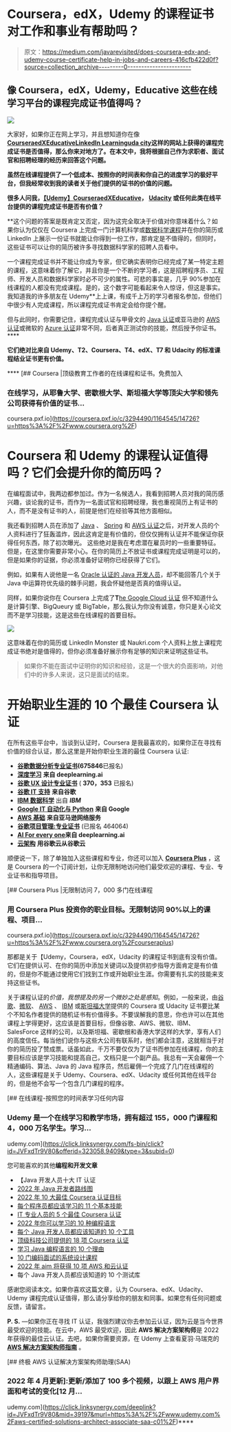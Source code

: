 # Coursera，edX，Udemy 的课程证书对工作和事业有帮助吗？

> 原文：<https://medium.com/javarevisited/does-coursera-edx-and-udemy-course-certificate-help-in-jobs-and-careers-416cfb422d0f?source=collection_archive---------0----------------------->

## 像 Coursera，edX，Udemy，Educative 这些在线学习平台的课程完成证书值得吗？

[![](img/2914a9bd27f993f605b59fc41151e3e6.png)](https://click.linksynergy.com/fs-bin/click?id=JVFxdTr9V80&offerid=323058.9409&type=3&subid=0)

大家好，如果你正在网上学习，并且想知道你在像[](https://click.linksynergy.com/fs-bin/click?id=JVFxdTr9V80&offerid=323058.9409&type=3&subid=0)**[**Coursera**](https://coursera.pxf.io/c/3294490/1164545/14726?u=https%3A%2F%2Fwww.coursera.org%2F)[edX](https://www.awin1.com/cread.php?awinmid=6798&awinaffid=631878&clickref=&p=)[**Educative**](https://www.educative.io/?affiliate_id=5073518643380224)[**LinkedIn Learning**](http://linkedin-learning.pxf.io/c/1193463/449670/8005)[uda city](https://imp.i115008.net/c/1193463/786224/11298?u=https%3A%2F%2Fwww.udacity.com%2F)这样的网站上获得的课程完成证书是否值得，那么你来对地方了。在本文中，我将根据自己作为求职者、面试官和招聘经理的经历来回答这个问题。**

**虽然在线课程提供了一个低成本、按照你的时间表和你自己的进度学习的极好平台，但我经常收到我的读者关于他们提供的证书的价值的问题。**

**很多人问我，[**【Udemy】**](https://click.linksynergy.com/fs-bin/click?id=JVFxdTr9V80&offerid=323058.9409&type=3&subid=0)[**Coursera**](https://coursera.pxf.io/c/3294490/1164545/14726?u=https%3A%2F%2Fwww.coursera.org%2F)[edX](https://www.awin1.com/cread.php?awinmid=6798&awinaffid=631878&clickref=&p=)[Educative](https://www.educative.io/?affiliate_id=5073518643380224)， [Udacity](https://www.udacity.com/) 或任何此类在线平台提供的课程完成证书是否有价值？**

**这个问题的答案是既肯定又否定，因为这完全取决于价值对你意味着什么？如果你认为仅仅在 Coursera 上完成一门计算机科学或[数据科学课程](https://dev.to/javinpaul/10-data-science-and-machine-learning-courses-for-programmers-looking-to-switch-career-57kd)并在你的简历或 LinkedIn 上展示一份证书就能让你得到一份工作，那肯定是不值得的，但同时，这些证书可以让你的简历被许多寻找数据科学家的招聘人员看中。

一个课程完成证书并不能让你成为专家，但它确实表明你已经完成了某一特定主题的课程，这意味着你了解它，并且你是一个不断的学习者，这是招聘程序员、工程师、开发人员和数据科学家时必不可少的属性。可悲的事实是，几乎 90%参加在线课程的人都没有完成课程。是的，这个数字可能看起来令人惊讶，但这是事实。我知道我的许多朋友在 Udemy[](https://click.linksynergy.com/fs-bin/click?id=JVFxdTr9V80&offerid=323058.9409&type=3&subid=0)**上上课，有成千上万的学习者报名参加，但他们中很少有人完成课程，所以课程完成证书肯定会给你提个醒。

但与此同时，你需要记住，课程完成认证与甲骨文的 [Java 认证](https://javarevisited.blogspot.com/2019/12/how-to-crack-java-se-11-certification.html)或亚马逊的 [AWS 认证](https://dev.to/javinpaul/top-5-courses-to-pass-amazon-aws-certified-solutions-architect-associate-exam-saa-c01-in-2020-56g7)或微软的 [Azure 认证](https://javarevisited.blogspot.com/2019/07/top-5-courses-to-crack-azure-architecture-technologies-certification-az-300-exam.html)非常不同，后者真正测试你的技能，然后授予你证书。****

****它们绝对比来自 Udemy、T2、Coursera、T4、edX、T7 和 Udacity 的标准课程结业证书更有价值。****

****[](https://coursera.pxf.io/c/3294490/1164545/14726?u=https%3A%2F%2Fwww.coursera.org%2F) [## Coursera |顶级教育工作者的在线课程和证书。免费加入

### 在线学习，从耶鲁大学、密歇根大学、斯坦福大学等顶尖大学和领先公司获得有价值的证书…

coursera.pxf.io](https://coursera.pxf.io/c/3294490/1164545/14726?u=https%3A%2F%2Fwww.coursera.org%2F) 

# Coursera 和 Udemy 的课程认证值得吗？它们会提升你的简历吗？

在编程面试中，我两边都参加过。作为一名候选人，我看到招聘人员对我的简历感兴趣，谈论我的证书，而作为一名面试官和招聘经理，我也重视简历上有证书的人，而不是没有证书的人，前提是他们在经验等其他方面相似。

我还看到招聘人员在添加了 [Java](https://javarevisited.blogspot.com/2019/10/top-5-books-courses-to-crack-oracles-java-se-11-certification-OCAJP11.html) 、 [Spring](https://javarevisited.blogspot.com/2018/08/how-to-crack-spring-core-professional-certification-exam-java-latest.html#axzz5j90KOik7) 和 [AWS 认证](/javarevisited/top-5-aws-training-courses-to-crack-amazon-web-service-solutions-architect-associate-certification-3f4affa8f660)之后，对开发人员的个人资料进行了狂轰滥炸，因此这肯定是有价值的，但仅仅拥有认证并不能保证你获得任何东西，除了初次曝光。
这些绝对是我在考虑潜在雇员时的一些重要特征。但是，在这里你需要非常小心。在你的简历上不放证书或课程完成证明是可以的，但是如果你的证据，你必须准备好证明你已经获得了它们。

例如，如果有人说他是一名 [Oracle 认证的 Java 开发人员](https://javarevisited.blogspot.com/2018/01/top-5-java-8-certifications-courses-training-online-OCAJP.html)，却不能回答几个关于 Java 中运算符优先级的棘手问题，我会怀疑他是否真的值得认证。

同样，如果你说你在 Coursera 上完成了**T**[he Google Cloud 认证](https://coursera.pxf.io/c/3294490/1164545/14726?u=https%3A%2F%2Fwww.coursera.org%2Flearn%2Fgcp-fundamentals) 但不知道什么是计算引擎、BigQueury 或 BigTable，那么我认为你没有诚意，你只是关心论文而不是学习技能，这是这些在线课程的首要目标。

[![](img/57e5a72a8533f0e394a4a5fa26f5706e.png)](https://coursera.pxf.io/c/3294490/1164545/14726?u=https%3A%2F%2Fwww.coursera.org%2Flearn%2Fgcp-fundamentals)

这意味着在你的简历或 LinkedIn Monster 或 Naukri.com 个人资料上放上课程完成证书绝对是值得的，但你必须准备好展示你有足够的知识来证明这些证书。

> 如果你不能在面试中证明你的知识和经验，这是一个很大的负面影响，对他们中的许多人来说，这只是面试的结束。

# 开始职业生涯的 10 个最佳 Coursera 认证

在所有这些平台中，当谈到认证时，Coursera 是我最喜欢的，如果你正在寻找有价值的综合认证，那么这里是开始你职业生涯的最佳 Coursera 认证:

*   [**谷歌数据分析专业证书**](https://coursera.pxf.io/c/3294490/1164545/14726?u=https%3A%2F%2Fwww.coursera.org%2Fprofessional-certificates%2Fgoogle-data-analytics)**(675846**已报名)
*   [**深度学习**](https://coursera.pxf.io/c/3294490/1164545/14726?u=https%3A%2F%2Fwww.coursera.org%2Fspecializations%2Fdeep-learning) **来自 deeplearning.ai**
*   [**谷歌 UX 设计专业证书**](https://coursera.pxf.io/c/3294490/1164545/14726?u=https%3A%2F%2Fwww.coursera.org%2Fprofessional-certificates%2Fgoogle-ux-design) ( **370，353** 已报名)
*   [**谷歌 IT 支持**](https://coursera.pxf.io/c/3294490/1164545/14726?u=https%3A%2F%2Fwww.coursera.org%2Fprofessional-certificates%2Fgoogle-it-support) **来自谷歌**
*   [**IBM 数据科学**](https://coursera.pxf.io/c/3294490/1164545/14726?u=https%3A%2F%2Fwww.coursera.org%2Fprofessional-certificates%2Fibm-data-science) 出自 ***IBM***
*   [**Google IT 自动化与 Python**](https://coursera.pxf.io/c/3294490/1164545/14726?u=https%3A%2F%2Fwww.coursera.org%2Fprofessional-certificates%2Fgoogle-it-automation) **来自 Google**
*   [**AWS 基础**](https://coursera.pxf.io/c/3294490/1164545/14726?u=https%3A%2F%2Fwww.coursera.org%2Fspecializations%2Faws-fundamentals) **来自亚马逊网络服务**
*   [**谷歌项目管理:专业证书**](https://coursera.pxf.io/c/3294490/1164545/14726?u=https%3A%2F%2Fwww.coursera.org%2Fprofessional-certificates%2Fgoogle-project-management) (已报名 464064)
*   [**AI For every one**](https://coursera.pxf.io/c/3294490/1164545/14726?u=https%3A%2F%2Fwww.coursera.org%2Flearn%2Fai-for-everyone)**来自 deeplearning.ai**
*   [**云架构**](https://coursera.pxf.io/c/3294490/1164545/14726?u=https%3A%2F%2Fwww.coursera.org%2Fprofessional-certificates%2Fgcp-cloud-architect) **用谷歌云从谷歌云**

顺便说一下，除了单独加入这些课程和专业，你还可以加入 [**Coursera Plus**](https://coursera.pxf.io/c/3294490/1164545/14726?u=https%3A%2F%2Fwww.coursera.org%2Fcourseraplus) ，这是 Coursera 的一个订阅计划，让你无限制地访问他们最受欢迎的课程、专业、专业证书和指导项目。

[](https://coursera.pxf.io/c/3294490/1164545/14726?u=https%3A%2F%2Fwww.coursera.org%2Fcourseraplus) [## Coursera Plus |无限制访问 7，000 多门在线课程

### 用 Coursera Plus 投资你的职业目标。无限制访问 90%以上的课程、项目…

coursera.pxf.io](https://coursera.pxf.io/c/3294490/1164545/14726?u=https%3A%2F%2Fwww.coursera.org%2Fcourseraplus) 

那都是关于【Udemy，Coursera，edX，Udacity 的课程证书到底有没有价值。它们在提供认可、在你的简历中添加关键词以及提供初步指导方面肯定是有价值的，但是你不能通过使用它们找到工作或开始职业生涯。你需要有扎实的技能来支持这些证书。

关于课程认证的*价值，我想提及的另一个微妙之处是感知*。例如，一般来说，由[谷歌](https://javarevisited.blogspot.com/2019/07/top-5-google-cloud-platform-gcp-courses-certifications-online.html)、[微软](https://javarevisited.blogspot.com/2019/09/top-5-courses-to-learn-microsoft-excel-macros-vba-and-data-visualization.html)、 [AWS](https://hackernoon.com/top-5-online-courses-to-crack-amazon-web-service-aws-solutions-architect-associate-exam-saa-c01-c667514ca72) 、 [IBM](https://becominghuman.ai/9-data-science-and-machine-learning-courses-by-harvard-ibm-udemy-and-others-12a0c7c23ec1) 或[斯坦福大学](https://hackernoon.com/10-machine-learning-data-science-and-deep-learning-courses-for-programmers-7edc56078cde)提供的 Coursera 或 Udacity 证书要比某个不知名作者提供的随机证书有价值得多。不要误解我的意思，你也许可以在其他课程上学得更好，这应该是首要目标，但像谷歌、AWS、微软、IBM、SalesForce 这样的公司，以及斯坦福、密歇根和香港大学这样的大学，享有人们的高度信任。每当他们说你与这些大公司有联系时，他们都会注意，这就相当于对你的简历投了赞成票。话虽如此，千万不要仅仅为了证书而参加在线课程，你的主要目标应该是学习技能和提高自己，文档只是一个副产品。我总有一天会雇佣一个精通编码、算法、Java 的 Java 程序员，然后雇佣一个完成了几门在线课程的人，这些课程是关于 Udemy、Coursera、edX、Udacity 或任何其他在线平台的，但是他不会写一个包含几门课程的程序。

[](https://click.linksynergy.com/fs-bin/click?id=JVFxdTr9V80&offerid=323058.9409&type=3&subid=0) [## 在线课程-按照您的时间表学习任何内容

### Udemy 是一个在线学习和教学市场，拥有超过 155，000 门课程和 4，000 万名学生。学习…

udemy.com](https://click.linksynergy.com/fs-bin/click?id=JVFxdTr9V80&offerid=323058.9409&type=3&subid=0) 

您可能喜欢的其他**编程和开发文章**

*   【Java 开发人员十大 IT 认证
*   [2022 年 Java 开发者路线图](https://javarevisited.blogspot.com/2019/10/the-java-developer-roadmap.html)
*   [2022 年 10 大最佳 Coursera 认证目标](/javarevisited/11-best-coursera-certifications-and-courses-for-data-science-and-analysis-in-2021-65ce1ac810a5)
*   [每个程序员都应该学习的 11 个基本技能](https://dev.to/javinpaul/11-essential-skills-software-developers-should-learn-in-2020-1bio)
*   [IT 专业人员的 5 个最佳 Coursera 认证](/javarevisited/top-10-coursera-certificates-to-start-your-career-in-cloud-data-science-ai-mainframe-and-it-558690c83587)
*   [2022 年你可以学习的 10 种编程语言](http://www.java67.com/2017/12/10-programming-languages-to-learn-in.html)
*   [每个 Java 开发人员都应该知道的 10 个工具](http://www.java67.com/2018/04/10-tools-java-developers-should-learn.html)
*   [顶级科技公司提供的 18 项 Coursera 认证](/javarevisited/18-coursera-courses-you-can-join-in-2020-to-learn-from-the-worlds-top-tech-companies-google-74af46967d1e?source=collection_home---4------0-----------------------)
*   [学习 Java 编程语言的 10 个理由](http://javarevisited.blogspot.sg/2013/04/10-reasons-to-learn-java-programming.html)
*   [10 门编码面试的系统设计课程](/javarevisited/10-best-system-design-courses-for-coding-interviews-949fd029ce65)
*   [2022 年 aim 将获得 10 项 AWS 和云认证](https://javarevisited.blogspot.com/2020/09/top-10-aws-certifications-for-cloud-professionals.html)
*   每个 Java 开发人员都应该知道的 10 个测试库

感谢您阅读本文。如果你喜欢这篇文章，认为 Coursera、edX、Udacity、Udemy 课程完成认证值得，那么请分享给你的朋友和同事。如果您有任何问题或反馈，请留言。

**P. S.** —如果你正在寻找 IT 认证，我强烈建议你去参加云认证，因为云是当今世界最受欢迎的技能。在云中，AWS 最受欢迎，因此 **AWS 解决方案架构师**是 2022 年获得的最佳云认证。去吧，如果你需要资源，在 Udemy 上查看夏羽·马瑞克的 [**AWS 解决方案架构师指南**](https://click.linksynergy.com/deeplink?id=JVFxdTr9V80&mid=39197&murl=https%3A%2F%2Fwww.udemy.com%2Faws-certified-solutions-architect-associate-saa-c01%2F) 。

[](https://click.linksynergy.com/deeplink?id=JVFxdTr9V80&mid=39197&murl=https%3A%2F%2Fwww.udemy.com%2Faws-certified-solutions-architect-associate-saa-c01%2F) [## 终极 AWS 认证解决方案架构师助理(SAA)

### 2022 年 4 月更新]:更新/添加了 100 多个视频，以跟上 AWS 用户界面和考试的变化[12 月…

udemy.com](https://click.linksynergy.com/deeplink?id=JVFxdTr9V80&mid=39197&murl=https%3A%2F%2Fwww.udemy.com%2Faws-certified-solutions-architect-associate-saa-c01%2F)****